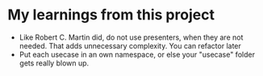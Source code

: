My learnings from this project
==============================

 - Like Robert C. Martin did, do not use presenters, when they are not needed. That adds unnecessary complexity. You can refactor later
 - Put each usecase in an own namespace, or else your "usecase" folder gets really blown up.
